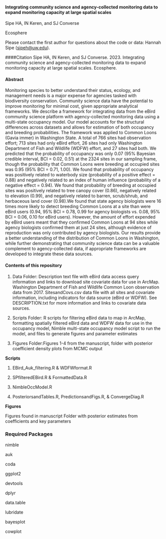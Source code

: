 
#### Integrating community science and agency-collected monitoring data to expand monitoring capacity at large spatial scales

Sipe HA, IN Keren, and SJ Converse

Ecosphere

Please contact the first author for questions about the code or data: Hannah Sipe (sipeh@uw.edu). 

####Citation
Sipe HA, IN Keren, and SJ Converse. 2023. Integrating community science and agency-collected monitoring data to expand monitoring capacity at large spatial scales. Ecosphere. 

#### Abstract
Monitoring species to better understand their status, ecology, and management needs is a major expense for agencies tasked with biodiversity conservation. Community science data have the potential to improve monitoring for minimal cost, given appropriate analytical frameworks. We describe a framework for integrating data from the eBird community science platform with agency-collected monitoring data using a multi-state occupancy model. Our model accounts for the structural differences across datasets and allows for estimation of both occupancy and breeding probabilities. The framework was applied to Common Loons (Gavia immer) in Washington State. A total of 766 sites had observation effort; 713 sites had only eBird effort, 26 sites had only Washington Department of Fish and Wildlife (WDFW) effort, and 27 sites had both. We predicted that the probability of occupancy was only 0.07 (95% Bayesian credible interval, BCI = 0.02, 0.51) at the 2324 sites in our sampling frame, though the probability that Common Loons were breeding at occupied sites was 0.95 (95% BCI = 0.71, 1.00). We found that probability of occupancy was positively related to waterbody size (probability of a positive effect = 0.88) and negatively related to an index of human influence (probability of a negative effect = 0.94). We found that probability of breeding at occupied sites was positively related to tree canopy cover (0.86), negatively related to elevation (0.99), and negatively related to barren, scrub/shrub, and herbaceous land cover (0.98).We found that state agency biologists were 16 times more likely to detect breeding Common Loons at a site than were eBird users (0.94, 95% BCI = 0.78, 0.99 for agency biologists vs. 0.08, 95% BCI = 0.06, 0.10 for eBird users). However, the amount of effort expended by eBird users meant that they confirmed Common Loons at 94 sites while agency biologists confirmed them at just 24 sites, although evidence of reproduction was only contributed by agency biologists. Our results provide a better understanding of the distribution of Common Loons in Washington, while further demonstrating that community science data can be a valuable complement to agency-collected data, if appropriate frameworks are developed to integrate these data sources. 

#### Contents of this repository

1.  Data Folder: Description text file with eBird data access query information and         links to download site covariate data for use in ArcMap. Washington Department of       Fish and Wildlife Common Loon observation data from 2017. SitesandCovs.csv data file     with all sites and covariate information, including indicators for data source          (eBird or WDFW). See DESCRIPTION.txt for more information and links to covariate        data sources.

2.  Scripts Folder: R scripts for filtering eBird data to map in ArcMap,
    formatting spatially filtered eBird data and WDFW data for use in
    the occupancy model, Nimble multi-state occupancy model script to run
    the model, and files to generate figures and parameter estimates

3.  Figures Folder:Figures 1-4 from the manuscript, folder with posterior coefficient       density plots from MCMC output

**Scripts**

1.  EBird_Auk_filtering.R & WDFWformat.R

2.  SPfilteredEBird.R & FormattedData.R

3.  NimbleOccModel.R

4.  PosteriorsandTables.R, PredictionsandFigs.R, & ConvergeDiag.R

**Figures** 

Figures found in manuscript Folder with posterior estimates
from coefficients and key parameters

### Required Packages

nimble

auk

coda

ggplot2

devtools

dplyr

data.table

lubridate

bayesplot

cowplot
